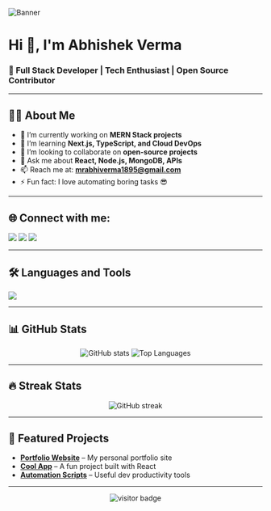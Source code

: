 ![Banner](https://i.ibb.co/x5DkBdB/github-banner.png)  
<!-- Replace the link above with your own banner -->

# Hi 👋, I'm Abhishek Verma
### 🚀 Full Stack Developer | Tech Enthusiast | Open Source Contributor

---

## 👨‍💻 About Me
- 🔭 I’m currently working on **MERN Stack projects**
- 🌱 I’m learning **Next.js, TypeScript, and Cloud DevOps**
- 👯 I’m looking to collaborate on **open-source projects**
- 💬 Ask me about **React, Node.js, MongoDB, APIs**
- 📫 Reach me at: **mrabhiverma1895@gmail.com**
- ⚡ Fun fact: I love automating boring tasks 😎

---

## 🌐 Connect with me:
<p align="left">
<a href="https://linkedin.com/in/YOUR_LINKEDIN" target="blank"><img src="https://img.shields.io/badge/LinkedIn-%230A66C2.svg?logo=linkedin&logoColor=white" /></a>
<a href="https://twitter.com/YOUR_TWITTER" target="blank"><img src="https://img.shields.io/badge/Twitter-%231DA1F2.svg?logo=twitter&logoColor=white" /></a>
<a href="mailto:your.email@example.com" target="blank"><img src="https://img.shields.io/badge/Gmail-D14836?logo=gmail&logoColor=white" /></a>
</p>

---

## 🛠️ Languages and Tools
<p align="left">
  <img src="https://skillicons.dev/icons?i=html,css,js,react,nodejs,express,mongodb,typescript,nextjs,git,github,docker,linux,vscode" />
</p>

---

## 📊 GitHub Stats
<p align="center">
  <img src="https://github-readme-stats.vercel.app/api?username=Abhi247&show_icons=true&theme=radical" alt="GitHub stats" />
  <img src="https://github-readme-stats.vercel.app/api/top-langs/?username=Abhi247&layout=compact&theme=radical" alt="Top Languages" />
</p>

---

## 🔥 Streak Stats
<p align="center">
  <img src="https://github-readme-streak-stats.herokuapp.com/?user=Abhi247&theme=radical" alt="GitHub streak" />
</p>

---

## 📂 Featured Projects
- [**Portfolio Website**](https://github.com/Abhi247/portfolio) – My personal portfolio site
- [**Cool App**](https://github.com/Abhi247/cool-app) – A fun project built with React
- [**Automation Scripts**](https://github.com/Abhi247/automation) – Useful dev productivity tools

---

<p align="center">
  <img src="https://visitor-badge.laobi.icu/badge?page_id=Abhi247.Abhi247" alt="visitor badge"/>
</p>
